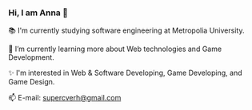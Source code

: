 ### Hi, I am Anna 👋

📚 I'm currently studying software engineering at Metropolia University.

🌱 I’m currently learning more about Web technologies and Game Development.

✨ I'm interested in Web & Software Developing, Game Developing, and Game Design.

📫 E-mail: supercverh@gmail.com

<!--
**DerLindenhonig/DerLindenhonig** is a ✨ _special_ ✨ repository because its `README.md` (this file) appears on your GitHub profile.

Here are some ideas to get you started:

- 🔭 I’m currently working on ...
- 🌱 I’m currently learning 
- 👯 I’m looking to collaborate on ...
- 🤔 I’m looking for help with ...
- 💬 Ask me about ...
- 📫 How to reach me: supercverh@gmail.com
- 😄 Pronouns: ...
- ⚡ Fun fact: ...
-->
